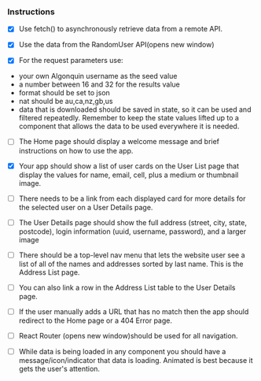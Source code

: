 ### Instructions

- [x] Use fetch() to asynchronously retrieve data from a remote API.

- [x] Use the data from the RandomUser API(opens new window)

- [x] For the request parameters use:
- your own Algonquin username as the seed value
- a number between 16 and 32 for the results value
- format should be set to json
- nat should be au,ca,nz,gb,us
- data that is downloaded should be saved in state, so it can be used and filtered repeatedly. Remember to keep the state values lifted up to a component that allows the data to be used everywhere it is needed.

- [ ] The Home page should display a welcome message and brief instructions on how to use the app.

- [x] Your app should show a list of user cards on the User List page that display the values for name, email, cell, plus a medium or thumbnail image.

- [ ] There needs to be a link from each displayed card for more details for the selected user on a User Details page.

- [ ] The User Details page should show the full address (street, city, state, postcode), login information (uuid, username, password), and a larger image

- [ ] There should be a top-level nav menu that lets the website user see a list of all of the names and addresses sorted by last name. This is the Address List page.

- [ ] You can also link a row in the Address List table to the User Details page.

- [ ] If the user manually adds a URL that has no match then the app should redirect to the Home page or a 404 Error page.

- [ ] React Router (opens new window)should be used for all navigation.

- [ ] While data is being loaded in any component you should have a message/icon/indicator that data is loading. Animated is best because it gets the user's attention.

